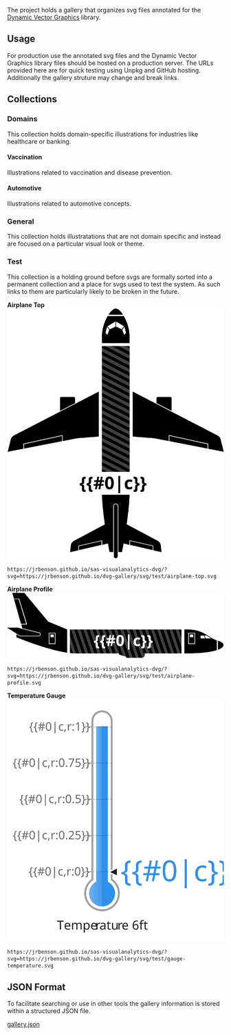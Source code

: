 <!-- {% raw %} -->

The project holds a gallery that organizes svg files annotated for the [Dynamic Vector Graphics](https://jrbenson.github.io/dynamic-vector-graphics) library.

## Usage

For production use the annotated svg files and the Dynamic Vector Graphics library files should be hosted on a production server. The URLs provided here are for quick testing using Unpkg and GitHub hosting. Additionally the gallery struture may change and break links.

## Collections

### Domains

This collection holds domain-specific illustrations for industries like healthcare or banking.

#### Vaccination

Illustrations related to vaccination and disease prevention.

#### Automotive

Illustrations related to automotive concepts.

### General

This collection holds illustratations that are not domain specific and instead are focused on a particular visual look or theme.

### Test

This collection is a holding ground before svgs are formally sorted into a permanent collection and a place for svgs used to test the system. As such links to them are particularly likely to be broken in the future.

**Airplane Top**
![thumbnail](./svg/test/airplane-top.svg)

```url
https://jrbenson.github.io/sas-visualanalytics-dvg/?svg=https://jrbenson.github.io/dvg-gallery/svg/test/airplane-top.svg
```

**Airplane Profile**
![thumbnail](./svg/test/airplane-profile.svg)

```url
https://jrbenson.github.io/sas-visualanalytics-dvg/?svg=https://jrbenson.github.io/dvg-gallery/svg/test/airplane-profile.svg
```

**Temperature Gauge**
![thumbnail](./svg/test/gauge-temperature.svg)

```url
https://jrbenson.github.io/sas-visualanalytics-dvg/?svg=https://jrbenson.github.io/dvg-gallery/svg/test/gauge-temperature.svg
```

## JSON Format

To facilitate searching or use in other tools the gallery information is stored within a structured JSON file.

[gallery.json](./gallery.json)

<!-- {% endraw %} -->
